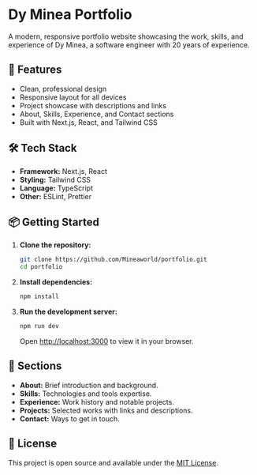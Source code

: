 # Dy Minea Portfolio

A modern, responsive portfolio website showcasing the work, skills, and experience of Dy Minea, a software engineer with 20 years of experience.

## 🚀 Features

- Clean, professional design
- Responsive layout for all devices
- Project showcase with descriptions and links
- About, Skills, Experience, and Contact sections
- Built with Next.js, React, and Tailwind CSS

## 🛠️ Tech Stack

- **Framework:** Next.js, React
- **Styling:** Tailwind CSS
- **Language:** TypeScript
- **Other:** ESLint, Prettier

## 📦 Getting Started

1. **Clone the repository:**
   ```bash
   git clone https://github.com/Mineaworld/portfolio.git
   cd portfolio
   ```

2. **Install dependencies:**
   ```bash
   npm install
   ```

3. **Run the development server:**
   ```bash
   npm run dev
   ```
   Open [http://localhost:3000](http://localhost:3000) to view it in your browser.

## 📄 Sections

- **About:** Brief introduction and background.
- **Skills:** Technologies and tools expertise.
- **Experience:** Work history and notable projects.
- **Projects:** Selected works with links and descriptions.
- **Contact:** Ways to get in touch.

## 📝 License

This project is open source and available under the [MIT License](LICENSE). 